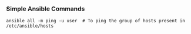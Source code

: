 ### Simple Ansible Commands 


```
ansible all -m ping -u user  # To ping the group of hosts present in /etc/ansible/hosts
```
